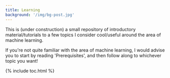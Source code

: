 ```yaml
---
title: Learning
background: '/img/bg-post.jpg'
---
```


This is (under construction) a small repository of introductory material/tutorials to a few topics I consider cool/useful around the area of machine learning.

If you're not quite familiar with the area of machine learning, I would advise you to start by reading 'Prerequisites', and then follow along to whichever topic you want!

{% include toc.html %}
